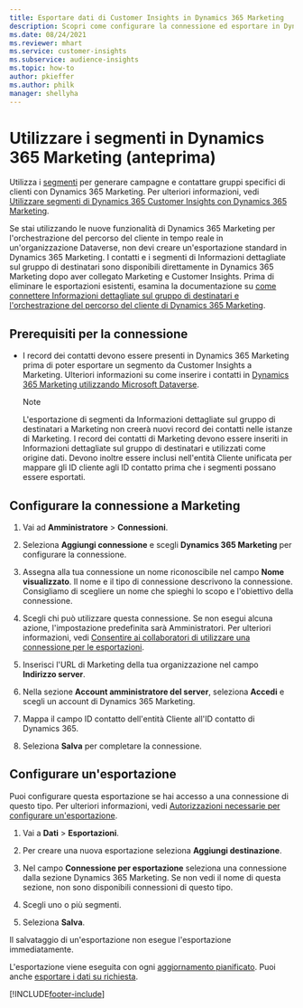 ```yaml
---
title: Esportare dati di Customer Insights in Dynamics 365 Marketing
description: Scopri come configurare la connessione ed esportare in Dynamics 365 Marketing.
ms.date: 08/24/2021
ms.reviewer: mhart
ms.service: customer-insights
ms.subservice: audience-insights
ms.topic: how-to
author: pkieffer
ms.author: philk
manager: shellyha
---
```


# <a name="use-segments-in-dynamics-365-marketing-preview"></a>Utilizzare i segmenti in Dynamics 365 Marketing (anteprima)



Utilizza i [segmenti](segments.md) per generare campagne e contattare gruppi specifici di clienti con Dynamics 365 Marketing. Per ulteriori informazioni, vedi [Utilizzare segmenti di Dynamics 365 Customer Insights con Dynamics 365 Marketing](/dynamics365/marketing/customer-insights-segments).

Se stai utilizzando le nuove funzionalità di Dynamics 365 Marketing per l'orchestrazione del percorso del cliente in tempo reale in un'organizzazione Dataverse, non devi creare un'esportazione standard in Dynamics 365 Marketing. I contatti e i segmenti di Informazioni dettagliate sul gruppo di destinatari sono disponibili direttamente in Dynamics 365 Marketing dopo aver collegato Marketing e Customer Insights. Prima di eliminare le esportazioni esistenti, esamina la documentazione su [come connettere Informazioni dettagliate sul gruppo di destinatari e l'orchestrazione del percorso del cliente di Dynamics 365 Marketing](/dynamics365/marketing/real-time-marketing-ci-profile).

## <a name="prerequisite-for-a-connection"></a>Prerequisiti per la connessione

- I record dei contatti devono essere presenti in Dynamics 365 Marketing prima di poter esportare un segmento da Customer Insights a Marketing. Ulteriori informazioni su come inserire i contatti in [Dynamics 365 Marketing utilizzando Microsoft Dataverse](connect-power-query.md).

  > [!NOTE]
  > L'esportazione di segmenti da Informazioni dettagliate sul gruppo di destinatari a Marketing non creerà nuovi record dei contatti nelle istanze di Marketing. I record dei contatti di Marketing devono essere inseriti in Informazioni dettagliate sul gruppo di destinatari e utilizzati come origine dati. Devono inoltre essere inclusi nell'entità Cliente unificata per mappare gli ID cliente agli ID contatto prima che i segmenti possano essere esportati.

## <a name="set-up-connection-to-marketing"></a>Configurare la connessione a Marketing

1. Vai ad **Amministratore** > **Connessioni**.

1. Seleziona **Aggiungi connessione** e scegli **Dynamics 365 Marketing** per configurare la connessione.

1. Assegna alla tua connessione un nome riconoscibile nel campo **Nome visualizzato**. Il nome e il tipo di connessione descrivono la connessione. Consigliamo di scegliere un nome che spieghi lo scopo e l'obiettivo della connessione.

1. Scegli chi può utilizzare questa connessione. Se non esegui alcuna azione, l'impostazione predefinita sarà Amministratori. Per ulteriori informazioni, vedi [Consentire ai collaboratori di utilizzare una connessione per le esportazioni](connections.md#allow-contributors-to-use-a-connection-for-exports).

1. Inserisci l'URL di Marketing della tua organizzazione nel campo **Indirizzo server**.

1. Nella sezione **Account amministratore del server**, seleziona **Accedi** e scegli un account di Dynamics 365 Marketing.

1. Mappa il campo ID contatto dell'entità Cliente all'ID contatto di Dynamics 365.

1. Seleziona **Salva** per completare la connessione. 

## <a name="configure-an-export"></a>Configurare un'esportazione

Puoi configurare questa esportazione se hai accesso a una connessione di questo tipo. Per ulteriori informazioni, vedi [Autorizzazioni necessarie per configurare un'esportazione](export-destinations.md#set-up-a-new-export).

1. Vai a **Dati** > **Esportazioni**.

1. Per creare una nuova esportazione seleziona **Aggiungi destinazione**.

1. Nel campo **Connessione per esportazione** seleziona una connessione dalla sezione Dynamics 365 Marketing. Se non vedi il nome di questa sezione, non sono disponibili connessioni di questo tipo.

1. Scegli uno o più segmenti.

1. Seleziona **Salva**.

Il salvataggio di un'esportazione non esegue l'esportazione immediatamente.

L'esportazione viene eseguita con ogni [aggiornamento pianificato](system.md#schedule-tab). Puoi anche [esportare i dati su richiesta](export-destinations.md#run-exports-on-demand). 

[!INCLUDE[footer-include](../includes/footer-banner.md)]
